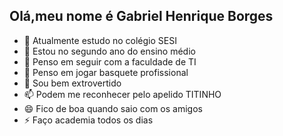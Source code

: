 ## Olá,meu nome é Gabriel Henrique Borges
- 🔭 Atualmente estudo no colégio SESI
- 🌱 Estou no segundo ano do ensino médio
- 👯 Penso em seguir com a faculdade de TI
- 🤔 Penso em jogar basquete profissional
- 💬 Sou bem extrovertido
- 📫 Podem me reconhecer pelo apelido TITINHO
- 😄 Fico de boa quando saio com os amigos
- ⚡ Faço academia todos os dias

